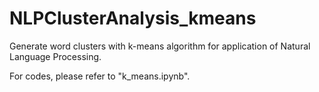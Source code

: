 # NLPClusterAnalysis_kmeans

Generate word clusters with k-means algorithm for application of Natural Language Processing.

For codes, please refer to "k_means.ipynb".

